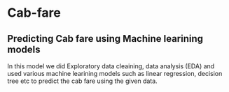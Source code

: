 # Cab-fare

## Predicting Cab fare using Machine learining models

In this model we did Exploratory data cleaining, data analysis (EDA) and used various machine learining models such as linear regression, decision tree etc to 
predict the cab fare using the given data.

